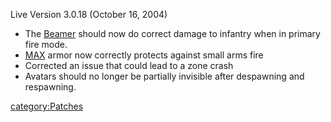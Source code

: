Live Version 3.0.18 (October 16, 2004)

- The [Beamer](Beamer.md) should now do correct damage to
  infantry when in primary fire mode.
- [MAX](../items/Mechanized_Assault_Exo-Suit.md) armor now correctly protects against small
  arms fire
- Corrected an issue that could lead to a zone crash
- Avatars should no longer be partially invisible after despawning and
  respawning.

[category:Patches](category:Patches.md)
